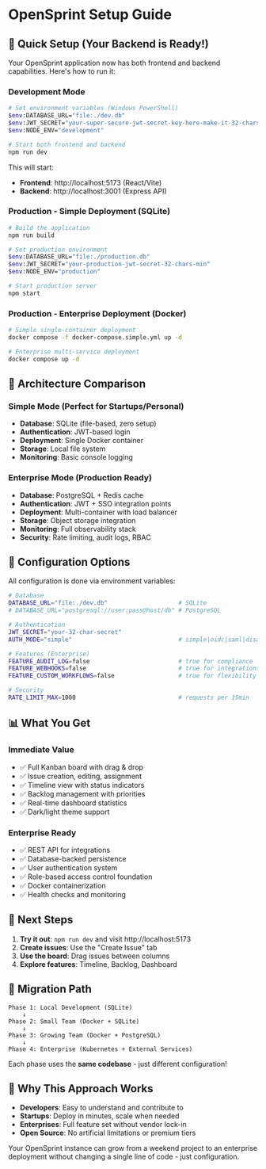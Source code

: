 # OpenSprint Setup Guide

## 🚀 Quick Setup (Your Backend is Ready!)

Your OpenSprint application now has both frontend and backend capabilities. Here's how to run it:

### **Development Mode**
```bash
# Set environment variables (Windows PowerShell)
$env:DATABASE_URL="file:./dev.db"
$env:JWT_SECRET="your-super-secure-jwt-secret-key-here-make-it-32-chars-or-more"
$env:NODE_ENV="development"

# Start both frontend and backend
npm run dev
```

This will start:
- **Frontend**: http://localhost:5173 (React/Vite)
- **Backend**: http://localhost:3001 (Express API)

### **Production - Simple Deployment (SQLite)**
```bash
# Build the application
npm run build

# Set production environment
$env:DATABASE_URL="file:./production.db"
$env:JWT_SECRET="your-production-jwt-secret-32-chars-min"
$env:NODE_ENV="production"

# Start production server
npm start
```

### **Production - Enterprise Deployment (Docker)**
```bash
# Simple single-container deployment
docker compose -f docker-compose.simple.yml up -d

# Enterprise multi-service deployment
docker compose up -d
```

## 🏢 Architecture Comparison

### **Simple Mode (Perfect for Startups/Personal)**
- **Database**: SQLite (file-based, zero setup)
- **Authentication**: JWT-based login
- **Deployment**: Single Docker container
- **Storage**: Local file system
- **Monitoring**: Basic console logging

### **Enterprise Mode (Production Ready)**
- **Database**: PostgreSQL + Redis cache
- **Authentication**: JWT + SSO integration points
- **Deployment**: Multi-container with load balancer
- **Storage**: Object storage integration
- **Monitoring**: Full observability stack
- **Security**: Rate limiting, audit logs, RBAC

## 🔧 Configuration Options

All configuration is done via environment variables:

```bash
# Database
DATABASE_URL="file:./dev.db"                    # SQLite
# DATABASE_URL="postgresql://user:pass@host/db" # PostgreSQL

# Authentication
JWT_SECRET="your-32-char-secret"
AUTH_MODE="simple"                              # simple|oidc|saml|disabled

# Features (Enterprise)
FEATURE_AUDIT_LOG=false                         # true for compliance
FEATURE_WEBHOOKS=false                          # true for integrations
FEATURE_CUSTOM_WORKFLOWS=false                  # true for flexibility

# Security
RATE_LIMIT_MAX=1000                             # requests per 15min
```

## 📊 What You Get

### **Immediate Value**
- ✅ Full Kanban board with drag & drop
- ✅ Issue creation, editing, assignment
- ✅ Timeline view with status indicators
- ✅ Backlog management with priorities
- ✅ Real-time dashboard statistics
- ✅ Dark/light theme support

### **Enterprise Ready**
- ✅ REST API for integrations
- ✅ Database-backed persistence
- ✅ User authentication system
- ✅ Role-based access control foundation
- ✅ Docker containerization
- ✅ Health checks and monitoring

## 🎯 Next Steps

1. **Try it out**: `npm run dev` and visit http://localhost:5173
2. **Create issues**: Use the "Create Issue" tab
3. **Use the board**: Drag issues between columns
4. **Explore features**: Timeline, Backlog, Dashboard

## 🔄 Migration Path

```
Phase 1: Local Development (SQLite)
    ↓
Phase 2: Small Team (Docker + SQLite)
    ↓
Phase 3: Growing Team (Docker + PostgreSQL)
    ↓
Phase 4: Enterprise (Kubernetes + External Services)
```

Each phase uses the **same codebase** - just different configuration!

## 🤝 Why This Approach Works

- **Developers**: Easy to understand and contribute to
- **Startups**: Deploy in minutes, scale when needed
- **Enterprises**: Full feature set without vendor lock-in
- **Open Source**: No artificial limitations or premium tiers

Your OpenSprint instance can grow from a weekend project to an enterprise deployment without changing a single line of code - just configuration. 